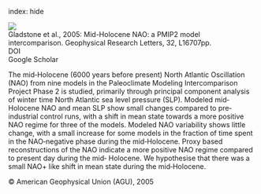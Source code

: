 index: hide

<div class="Citation">
    <div class="Citation-thumb CitationThumb-linked"  data-href="https://doi.org/10.1029/2005gl023596">
      <img src="https://static.claimspace.cloud/climate-study-static/refs/thumbs/5/Gladstone_et_al_2005-thumb.png" />
    </div>

  <div class="Citation-body">
    <div class="Citation-text">Gladstone et al., 2005: Mid-Holocene NAO: a PMIP2 model intercomparison. <span class="Article-journal">Geophysical Research Letters, </span><span class="Article-volume">32, </span>L16707pp.</div>
    <div class="Citation-links">
      <div class="CitationLink" data-href="https://doi.org/10.1029/2005gl023596">
        <div class="CitationLink-icon CitationLink-Doi"></div>
        <div class="CitationLink-text">DOI</div>
      </div>
      <div class="CitationLink" data-href="https://scholar.google.com/scholar?q=10.1029/2005gl023596">
        <div class="CitationLink-icon CitationLink-Scholar"></div>
        <div class="CitationLink-text">Google Scholar</div>
      </div>
    </div>
  </div>
</div>

The mid‐Holocene (6000 years before present) North Atlantic Oscillation (NAO) from nine models in the Paleoclimate Modeling Intercomparison Project Phase 2 is studied, primarily through principal component analysis of winter time North Atlantic sea level pressure (SLP). Modeled mid‐Holocene NAO and mean SLP show small changes compared to pre‐industrial control runs, with a shift in mean state towards a more positive NAO regime for three of the models. Modeled NAO variability shows little change, with a small increase for some models in the fraction of time spent in the NAO‐negative phase during the mid‐Holocene. Proxy based reconstructions of the NAO indicate a more positive NAO regime compared to present day during the mid‐ Holocene. We hypothesise that there was a small NAO+ like shift in mean state during the mid‐Holocene.

<div class="Citation-copy">
&copy; American Geophysical Union (AGU), 2005
</div>